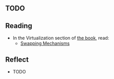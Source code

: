 <!-- Exploration 9.1: TODO -->

## TODO

## Reading

* In the Virtualization section of [the book](https://pages.cs.wisc.edu/~remzi/OSTEP/), read:
  * [Swapping Mechanisms](https://pages.cs.wisc.edu/~remzi/OSTEP/vm-beyondphys.pdf)

## Reflect

* TODO
